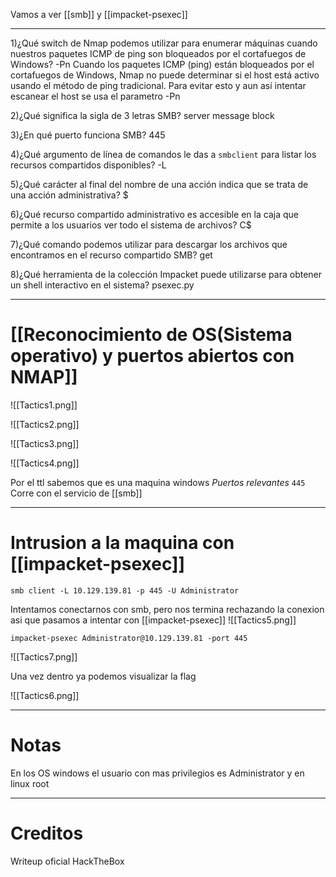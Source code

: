Vamos a ver [[smb]] y [[impacket-psexec]]

-------
1)¿Qué switch de Nmap podemos utilizar para enumerar máquinas cuando nuestros paquetes ICMP de ping son bloqueados por el cortafuegos de Windows?
	-Pn
	Cuando los paquetes ICMP (ping) están bloqueados por el cortafuegos de Windows, Nmap no puede determinar si el host está activo usando el método de ping tradicional. Para evitar esto y aun así intentar escanear el host se usa el parametro -Pn

2)¿Qué significa la sigla de 3 letras SMB?
	server message block

3)¿En qué puerto funciona SMB?
	445

4)¿Qué argumento de línea de comandos le das a `smbclient` para listar los recursos compartidos disponibles?
	-L

5)¿Qué carácter al final del nombre de una acción indica que se trata de una acción administrativa?
	$

6)¿Qué recurso compartido administrativo es accesible en la caja que permite a los usuarios ver todo el sistema de archivos?
	C$

7)¿Qué comando podemos utilizar para descargar los archivos que encontramos en el recurso compartido SMB?
	get

8)¿Qué herramienta de la colección Impacket puede utilizarse para obtener un shell interactivo en el sistema?
	psexec.py

---------
# [[Reconocimiento de OS(Sistema operativo) y puertos abiertos con NMAP]]

![[Tactics1.png]]

![[Tactics2.png]]

![[Tactics3.png]]

![[Tactics4.png]]

Por el ttl sabemos que es una maquina windows
*Puertos relevantes*
`445` Corre con el servicio de [[smb]]

--------
# Intrusion a la maquina con [[impacket-psexec]]

```
smb client -L 10.129.139.81 -p 445 -U Administrator
```
Intentamos conectarnos con smb, pero nos termina rechazando la conexion asi que pasamos a intentar con [[impacket-psexec]]
![[Tactics5.png]]

```shell
impacket-psexec Administrator@10.129.139.81 -port 445
```


![[Tactics7.png]]

Una vez dentro ya podemos visualizar la flag

![[Tactics6.png]]


------
# Notas
En los OS windows el usuario con mas privilegios es Administrator y en linux root


-----
# Creditos
Writeup oficial HackTheBox